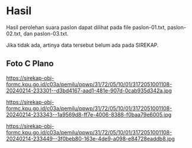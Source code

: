 # Hasil

Hasil perolehan suara paslon dapat dilihat pada file paslon-01.txt, paslon-02.txt, dan paslon-03.txt.

Jika tidak ada, artinya data tersebut belum ada pada SIREKAP.

## Foto C Plano

https://sirekap-obj-formc.kpu.go.id/c03a/pemilu/ppwp/31/72/05/10/01/3172051001108-20240214-233301--d3bd4167-aad1-481e-907d-0cab935d342a.jpg

https://sirekap-obj-formc.kpu.go.id/c03a/pemilu/ppwp/31/72/05/10/01/3172051001108-20240214-233343--1a9569d8-ff7e-4006-8388-f0baa79e6005.jpg

https://sirekap-obj-formc.kpu.go.id/c03a/pemilu/ppwp/31/72/05/10/01/3172051001108-20240214-233449--3f0beb80-163e-4de9-a098-e84728eaddb8.jpg
